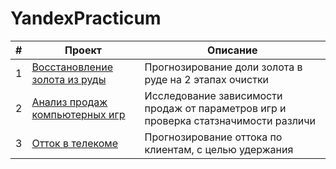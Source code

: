 # YandexPracticum

| # | Проект | Описание |
| --- | --- | --- |
| 1 |[Восстановление золота из руды](https://github.com/BazzhinAndrey/YandexPracticum/tree/main/gold_refining) | Прогнозирование доли золота в руде на 2 этапах очистки |
| 2 |[Анализ продаж компьютерных игр](https://github.com/BazzhinAndrey/YandexPracticum/tree/main/store_game) | Исследование зависимости продаж от параметров игр и проверка статзначимости различи |
| 3 |[Отток в телекоме](https://github.com/BazzhinAndrey/YandexPracticum/tree/main/telecom_ottok) | Прогнозирование оттока по клиентам, с целью удержания |
